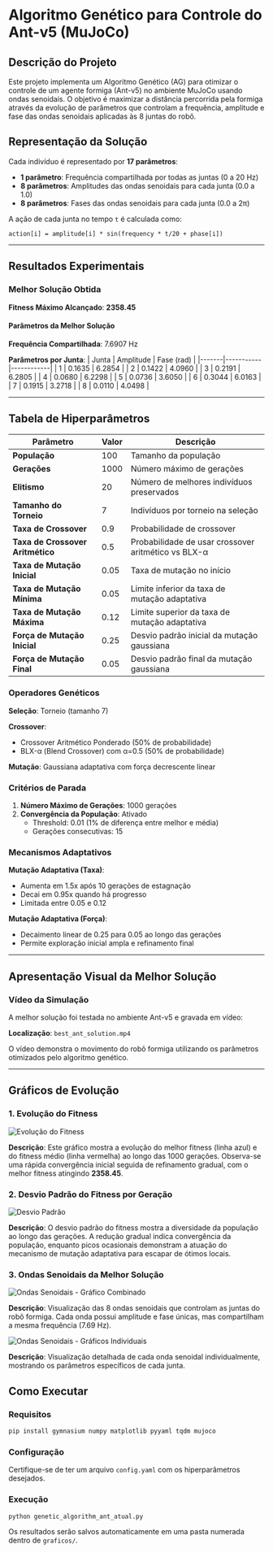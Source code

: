 # Algoritmo Genético para Controle do Ant-v5 (MuJoCo)

## Descrição do Projeto

Este projeto implementa um Algoritmo Genético (AG) para otimizar o controle de um agente formiga (Ant-v5) no ambiente MuJoCo usando ondas senoidais. O objetivo é maximizar a distância percorrida pela formiga através da evolução de parâmetros que controlam a frequência, amplitude e fase das ondas senoidais aplicadas às 8 juntas do robô.

## Representação da Solução

Cada indivíduo é representado por **17 parâmetros**:
- **1 parâmetro**: Frequência compartilhada por todas as juntas (0 a 20 Hz)
- **8 parâmetros**: Amplitudes das ondas senoidais para cada junta (0.0 a 1.0)
- **8 parâmetros**: Fases das ondas senoidais para cada junta (0.0 a 2π)

A ação de cada junta no tempo `t` é calculada como:
```
action[i] = amplitude[i] * sin(frequency * t/20 + phase[i])
```

---

## Resultados Experimentais

### Melhor Solução Obtida

**Fitness Máximo Alcançado**: **2358.45**

#### Parâmetros da Melhor Solução

**Frequência Compartilhada**: 7.6907 Hz

**Parâmetros por Junta**:
| Junta | Amplitude | Fase (rad) |
|-------|-----------|------------|
| 1     | 0.1635    | 6.2854     |
| 2     | 0.1422    | 4.0960     |
| 3     | 0.2191    | 6.2805     |
| 4     | 0.0680    | 6.2298     |
| 5     | 0.0736    | 3.6050     |
| 6     | 0.3044    | 6.0163     |
| 7     | 0.1915    | 3.2718     |
| 8     | 0.0110    | 4.0498     |

---

## Tabela de Hiperparâmetros

| Parâmetro | Valor | Descrição |
|-----------|-------|-----------|
| **População** | 100 | Tamanho da população |
| **Gerações** | 1000 | Número máximo de gerações |
| **Elitismo** | 20 | Número de melhores indivíduos preservados |
| **Tamanho do Torneio** | 7 | Indivíduos por torneio na seleção |
| **Taxa de Crossover** | 0.9 | Probabilidade de crossover |
| **Taxa de Crossover Aritmético** | 0.5 | Probabilidade de usar crossover aritmético vs BLX-α |
| **Taxa de Mutação Inicial** | 0.05 | Taxa de mutação no início |
| **Taxa de Mutação Mínima** | 0.05 | Limite inferior da taxa de mutação adaptativa |
| **Taxa de Mutação Máxima** | 0.12 | Limite superior da taxa de mutação adaptativa |
| **Força de Mutação Inicial** | 0.25 | Desvio padrão inicial da mutação gaussiana |
| **Força de Mutação Final** | 0.05 | Desvio padrão final da mutação gaussiana |

### Operadores Genéticos

**Seleção**: Torneio (tamanho 7)

**Crossover**: 
- Crossover Aritmético Ponderado (50% de probabilidade)
- BLX-α (Blend Crossover) com α=0.5 (50% de probabilidade)

**Mutação**: Gaussiana adaptativa com força decrescente linear

### Critérios de Parada

1. **Número Máximo de Gerações**: 1000 gerações
2. **Convergência da População**: Ativado
   - Threshold: 0.01 (1% de diferença entre melhor e média)
   - Gerações consecutivas: 15

### Mecanismos Adaptativos

**Mutação Adaptativa (Taxa)**:
- Aumenta em 1.5x após 10 gerações de estagnação
- Decai em 0.95x quando há progresso
- Limitada entre 0.05 e 0.12

**Mutação Adaptativa (Força)**:
- Decaimento linear de 0.25 para 0.05 ao longo das gerações
- Permite exploração inicial ampla e refinamento final

---

## Apresentação Visual da Melhor Solução

### Vídeo da Simulação

A melhor solução foi testada no ambiente Ant-v5 e gravada em vídeo:

**Localização**: `best_ant_solution.mp4`

O vídeo demonstra o movimento do robô formiga utilizando os parâmetros otimizados pelo algoritmo genético.

---

## Gráficos de Evolução

### 1. Evolução do Fitness

![Evolução do Fitness](./fitness_evolution.png)

**Descrição**: Este gráfico mostra a evolução do melhor fitness (linha azul) e do fitness médio (linha vermelha) ao longo das 1000 gerações. Observa-se uma rápida convergência inicial seguida de refinamento gradual, com o melhor fitness atingindo **2358.45**.

### 2. Desvio Padrão do Fitness por Geração

![Desvio Padrão](./desvio_padrao.png)

**Descrição**: O desvio padrão do fitness mostra a diversidade da população ao longo das gerações. A redução gradual indica convergência da população, enquanto picos ocasionais demonstram a atuação do mecanismo de mutação adaptativa para escapar de ótimos locais.

### 3. Ondas Senoidais da Melhor Solução

![Ondas Senoidais - Gráfico Combinado](graficos/sine_waves_combined.png_combined_plot.png)

**Descrição**: Visualização das 8 ondas senoidais que controlam as juntas do robô formiga. Cada onda possui amplitude e fase únicas, mas compartilham a mesma frequência (7.69 Hz).

![Ondas Senoidais - Gráficos Individuais](graficos/sine_waves_individual.png_individual_plots.png)

**Descrição**: Visualização detalhada de cada onda senoidal individualmente, mostrando os parâmetros específicos de cada junta.

## Como Executar

### Requisitos

```bash
pip install gymnasium numpy matplotlib pyyaml tqdm mujoco
```

### Configuração

Certifique-se de ter um arquivo `config.yaml` com os hiperparâmetros desejados.

### Execução

```bash
python genetic_algorithm_ant_atual.py
```

Os resultados serão salvos automaticamente em uma pasta numerada dentro de `graficos/`.
